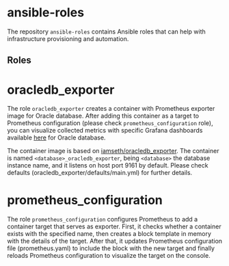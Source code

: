 ansible-roles
=========

The repository `ansible-roles` contains Ansible roles that can help with infrastructure provisioning and automation.

Roles
------------

# **oracledb_exporter**

The role `oracledb_exporter` creates a container with Prometheus exporter image for Oracle database.
After adding this container as a target to Prometheus configuration (please check `prometheus_configuration` role), you can visualize collected metrics with specific Grafana dashboards available [here]( https://grafana.com/grafana/dashboards/3333-oracledb/) for Oracle database.

The container image is based on [iamseth/oracledb_exporter](https://github.com/iamseth/oracledb_exporter).
The container is named `<database>_oracledb_exporter`, being `<database>` the database instance name, and it listens on host port 9161 by default. Please check defaults (oracledb_exporter/defaults/main.yml) for further details.

# **prometheus_configuration**

The role `prometheus_configuration` configures Prometheus to add a container target that serves as exporter.
First, it checks whether a container exists with the specified name, then creates a block template in memory with the details of the target. After that, it updates Prometheus configuration file (prometheus.yaml) to include the block with the new target and finally reloads Prometheus configuration to visualize the target on the console.
